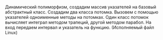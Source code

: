 Динамический полиморфизм, создадим массив указателей на базовый абстрактный класс. Создадим два класса потомка. Вызовем с помощью указателей одноименные методы на потомках. Один класс потомок
вычисляет интеграл методом трапеций, другой методом парабол. На вход передаем интервал и указатель на функцию.
(Исполняемый файл Linux)
